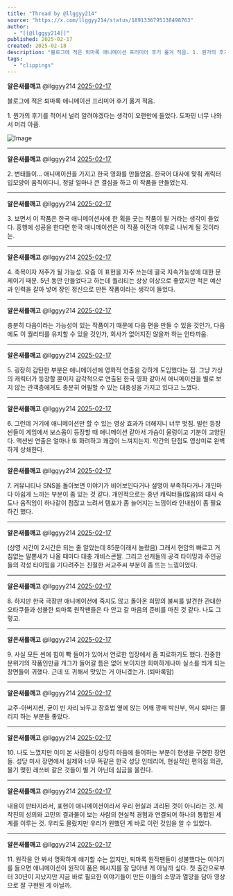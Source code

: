 ```yaml
---
title: "Thread by @llggyy214"
source: "https://x.com/llggyy214/status/1891336795138498763"
author:
  - "[[@llggyy214]]"
published: 2025-02-17
created: 2025-02-18
description: "블로그에 적은 퇴마록 애니메이션 프리미어 후기 옮겨 적음. 1. 뭔가의 후기를 적어서 널리 알려야겠다는 생각이 오랜만에 들었다. 도파민 너무 나와서 머리 아픔."
tags:
  - "clippings"
---
```

**알은새를깨고** @llggyy214 [2025-02-17](https://x.com/llggyy214/status/1891336795138498763)

블로그에 적은 퇴마록 애니메이션 프리미어 후기 옮겨 적음.

1\. 뭔가의 후기를 적어서 널리 알려야겠다는 생각이 오랜만에 들었다. 도파민 너무 나와서 머리 아픔.

![Image](https://pbs.twimg.com/media/Gj9gysXa4AAv9ZV?format=jpg&name=large)

---

**알은새를깨고** @llggyy214 [2025-02-17](https://x.com/llggyy214/status/1891336797445058588)

2\. 변태들이... 애니메이션을 가지고 한국 영화를 만들었음. 한국어 대사에 맞춰 캐릭터 입모양이 움직이다니, 정말 얼마나 큰 결심을 하고 이 작품을 만들었는지.

---

**알은새를깨고** @llggyy214 [2025-02-17](https://x.com/llggyy214/status/1891336800569872679)

3\. 보면서 이 작품은 한국 애니메이션사에 한 획을 긋는 작품이 될 거라는 생각이 들었다. 흥행에 성공을 한다면 한국 애니메이션은 이 작품 이전과 이후로 나뉘게 될 것이라는.

---

**알은새를깨고** @llggyy214 [2025-02-17](https://x.com/llggyy214/status/1891336804877373616)

4\. 축복이자 저주가 될 가능성. 요즘 이 표현을 자주 쓰는데 결국 지속가능성에 대한 문제이기 때문. 5년 동안 만들었다고 하는데 퀄리티는 상상 이상으로 좋았지만 적은 예산과 인력을 갈아 넣어 장인 정신으로 만든 작품이라는 생각이 들었다.

---

**알은새를깨고** @llggyy214 [2025-02-17](https://x.com/llggyy214/status/1891336808166035788)

충분히 다음이라는 가능성이 있는 작품이기 때문에 다음 편을 만들 수 있을 것인가, 다음에도 이 퀄리티를 유지할 수 있을 것인가, 회사가 없어지진 않을까 하는 안타까움.

---

**알은새를깨고** @llggyy214 [2025-02-17](https://x.com/llggyy214/status/1891336983437545565)

5\. 굉장히 감탄한 부분은 애니메이션에 영화적 연출을 강하게 도입했다는 점. 그냥 가상의 캐릭터가 등장할 뿐이지 감각적으로 연출된 한국 영화 같아서 애니메이션을 별로 보지 않는 관객층에게도 충분히 어필할 수 있는 대중성을 가지고 있다고 느꼈다.

---

**알은새를깨고** @llggyy214 [2025-02-17](https://x.com/llggyy214/status/1891337052311974166)

6\. 그런데 거기에 애니메이션만 할 수 있는 영상 효과가 더해지니 너무 멋짐. 빌런 등장씬들이 게임에서 보스몹이 등장할 때 애니메이션 같아서 가슴이 울렁이고 기분이 고양된다. 액션씬 연출은 얼마나 또 화려하고 쾌감이 느껴지는지. 약간의 단점도 영상미로 완벽하게 상쇄한다.

---

**알은새를깨고** @llggyy214 [2025-02-17](https://x.com/llggyy214/status/1891337991001661875)

7\. 커뮤니티나 SNS을 돌아보면 이야기가 비어보인다거나 설명이 부족하다거나 개인마다 아쉽게 느끼는 부분이 좀 있는 것 같다. 개인적으로는 중년 캐릭터들(많음)의 대사 속도나 움직임이 하나같이 점잖고 느려서 템포가 좀 늘어지는 느낌이라 인내심이 좀 필요하긴 했다.

---

**알은새를깨고** @llggyy214 [2025-02-17](https://x.com/llggyy214/status/1891338190063010212)

(상영 시간이 2시간은 되는 줄 알았는데 85분이래서 놀랐음) 그래서 현암의 빠르고 거침없는 말뽄새가 나올 때마다 대충 개비스콘짤. 그리고 선캐들의 공격 타이밍과 주인공들의 각성 타이밍을 기다려주는 친절한 서교주씨 부분이 좀 뜨는 느낌이었다.

---

**알은새를깨고** @llggyy214 [2025-02-17](https://x.com/llggyy214/status/1891338323521618299)

8\. 하지만 한국 극장판 애니메이션에 죽지도 않고 돌아온 희망의 불씨를 발견한 관대한 오타쿠들과 성불한 퇴마록 원작팬들은 다 안고 갈 마음의 준비를 마친 것 같다. 나도 그렇고.

---

**알은새를깨고** @llggyy214 [2025-02-17](https://x.com/llggyy214/status/1891338512940556634)

9\. 사실 모든 씬에 힘이 뽝 들어가 있어서 연로한 입장에서 좀 피로하기도 했다. 진중한 분위기의 작품인만큼 개그가 들어갈 틈은 없어 보이지만 희미하게나마 실소를 띄게 되는 장면들이 귀했다. 근데 또 귀해서 맛있는 거 아니겠는가. (퇴마록맘)

---

**알은새를깨고** @llggyy214 [2025-02-17](https://x.com/llggyy214/status/1891338561930035568)

교주-아버지씬, 굳이 빈 자리 놔두고 장호법 옆에 앉는 어깨 깡패 박신부, 역시 퇴마는 물리지 하는 부분들 좋았다.

---

**알은새를깨고** @llggyy214 [2025-02-17](https://x.com/llggyy214/status/1891338701277720616)

10\. 나도 느꼈지만 이미 본 사람들이 상당히 마음에 들어하는 부분이 현생을 구현한 장면들. 성당 미사 장면에서 실제와 너무 똑같은 한국 성당 인테리어, 현실적인 편의점 외관, 물기 맺힌 레쓰비 같은 것들이 별 거 아닌데 심금을 울린다.

---

**알은새를깨고** @llggyy214 [2025-02-17](https://x.com/llggyy214/status/1891338755958820915)

내용이 판타지라서, 표현이 애니메이션이라서 우리 현실과 괴리된 것이 아니라는 것. 제작진의 성의와 고민의 결과물이 보는 사람의 현실적 경험과 연결되어 하나의 통합된 세계를 이루는 것. 우리도 몰랐지만 우리가 원했던 게 바로 이런 것임을 알 수 있었다.

---

**알은새를깨고** @llggyy214 [2025-02-17](https://x.com/llggyy214/status/1891338991976300856)

11\. 원작을 안 봐서 명확하게 얘기할 수는 없지만, 퇴마록 원작팬들이 성불했다는 이야기를 들으면 애니메이션이 원작이 품은 메시지를 잘 담아낸 게 아닐까 싶다. 첫 출간으로부터 30년이 지났지만 지금 바로 필요한 이야기들이 만든 이들의 소망과 열망을 담아 영상으로 잘 구현된 게 아닐까.